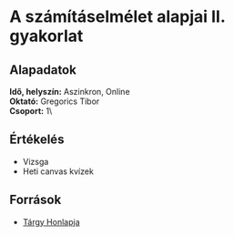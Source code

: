 # A számításelmélet alapjai II. gyakorlat

## Alapadatok
**Idő, helyszín:** Aszinkron, Online\
**Oktató:** Gregorics Tibor\
**Csoport:** 1\

## Értékelés
- Vizsga
- Heti canvas kvízek

## Források
- [Tárgy Honlapja](https://people.inf.elte.hu/gt/mi/mi.html)